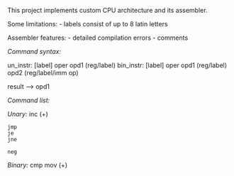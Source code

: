 
This project implements custom CPU architecture and its assembler.

Some limitations:
    - labels consist of up to 8 latin letters 

Assembler features:
    - detailed compilation errors
    - comments


_Command syntax:_  
 
un_instr:   [label] oper opd1 (reg/label)
bin_instr:  [label] oper opd1 (reg/label) opd2 (reg/label/imm op)

result --> opd1


_Command list:_

*Unary:*
    inc (+)

    jmp
    je
    jne

    neg

*Binary:*
    cmp
    mov (+)



